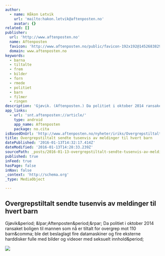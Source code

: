 ```yaml
---
author:
  - name: Håkon Letvik
    url: 'mailto:hakon.letvik@aftenposten.no'
    avatar: {}
related: []
publisher:
  url: 'http://www.aftenposten.no'
  name: Aftenposten
  favicon: 'http://www.aftenposten.no/public/favicon-192x192@1452683829.png'
  domain: www.aftenposten.no
keywords:
  - barna
  - tiltalte
  - frem
  - bilder
  - forn
  - rmede
  - politiet
  - barn
  - filmer
  - ringen
description: 'Gjøvik. (Aftenposten.) Da politiet i oktober 2014 ransaket boligen til mannen som nå er tiltalt for overgrep mot 110 barn, ble det beslaglagt fire datamaskiner og fire eksterne harddisker fulle med bilder og videoer med seksuelt innhold.'
app_links:
  - url: 'snt.aftenposten://article/'
    type: android
    app_name: Aftenposten
    package: no.cita
isBasedOnUrl: 'http://www.aftenposten.no/nyheter/iriks/Overgrepstiltalt-sendte-tusenvis-av-meldinger-til-hvert-barn-8316379.html'
title: Overgrepstiltalt sendte tusenvis av meldinger til hvert barn
datePublished: '2016-01-13T14:32:17.414Z'
dateModified: '2016-01-13T14:28:33.239Z'
sourcePath: _posts/2016-01-13-overgrepstiltalt-sendte-tusenvis-av-meldinger-til-hvert-barn.md
published: true
inFeed: true
hasPage: false
inNav: false
_context: 'http://schema.org'
_type: MediaObject

---
```

<article style=""><h1>Overgrepstiltalt sendte tusenvis av meldinger til hvert barn</h1><p>Gjøvik&amp;period; &amp;lpar;Aftenposten&amp;period;&amp;rpar; Da politiet i oktober 2014 ransaket boligen til mannen som nå er tiltalt for overgrep mot 110 barn&amp;comma; ble det beslaglagt fire datamaskiner og fire eksterne harddisker fulle med bilder og videoer med seksuelt innhold&amp;period;</p><img src="http://ap.mnocdn.no/incoming/article8316381.ece/ALTERNATES/w1440c169/P1050277.JPG?updated=130120161257" /></article>